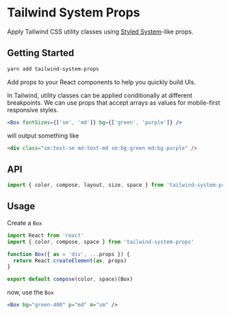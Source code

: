 # Tailwind System Props

Apply Tailwind CSS utility classes using [Styled System](https://styled-system.com/)-like props.

## Getting Started

```bash
yarn add tailwind-system-props
```

Add props to your React components to help you quickly build UIs.

In Tailwind, utility classes can be applied conditionally at different breakpoints. We can use props that accept arrays as values for mobile-first responsive styles.

```jsx
<Box fontSizes={['sm', 'md']} bg={['green', 'purple']} />
```

will output something like

```html
<div class="sm:text-sm md:text-md sm:bg-green md:bg-purple" />
```

## API

```jsx
import { color, compose, layout, size, space } from 'tailwind-system-props'
```

## Usage

Create a `Box`

```jsx
import React from 'react'
import { color, compose, space } from 'tailwind-system-props'

function Box({ as = 'div', ...props }) {
  return React.createElement(as, props)
}

export default compose(color, space)(Box)
```

now, use the `Box`

```jsx
<Box bg="green-400" p="md" m="sm" />
```
